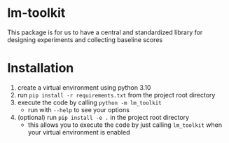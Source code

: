 # lm-toolkit
This package is for us to have a central and standardized library for designing experiments and collecting baseline scores

# Installation
1. create a virtual environment using python 3.10
2. run `pip install -r requirements.txt` from the project root directory
3. execute the code by calling `python -m lm_toolkit`
	- run with `--help` to see your options
4. (optional) run `pip install -e .` in the project root directory
	- this allows you to execute the code by just calling `lm_toolkit` when your virtual environment is enabled
